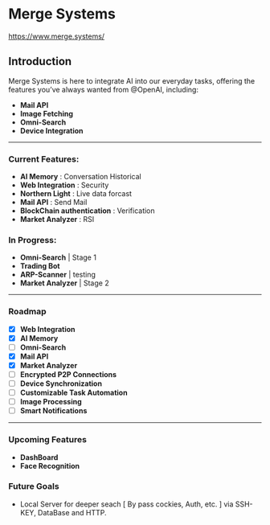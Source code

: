# Merge Systems

https://www.merge.systems/

## Introduction

Merge Systems is here to integrate AI into our everyday tasks, offering the features you’ve always wanted from @OpenAI, including:

- **Mail API**
- **Image Fetching**
- **Omni-Search**
- **Device Integration**

---

### Current Features:

- **AI Memory** : Conversation Historical
- **Web Integration** : Security
- **Northern Light** : Live data forcast
- **Mail API** : Send Mail
- **BlockChain authentication** : Verification
- **Market Analyzer** : RSI

### In Progress:

- **Omni-Search** | Stage 1
- **Trading Bot**
- **ARP-Scanner** | testing
- **Market Analyzer** | Stage 2

---

### Roadmap

- [x] **Web Integration**
- [x] **AI Memory**
- [ ] **Omni-Search**
- [x] **Mail API**
- [x] **Market Analyzer**
- [ ] **Encrypted P2P Connections**
- [ ] **Device Synchronization**
- [ ] **Customizable Task Automation**
- [ ] **Image Processing**
- [ ] **Smart Notifications**

---

### Upcoming Features

- **DashBoard**
- **Face Recognition**

### Future Goals

- Local Server for deeper seach [ By pass cockies, Auth, etc. ] via SSH-KEY, DataBase and HTTP.
